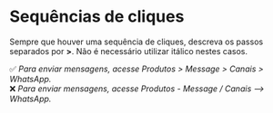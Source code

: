 # Sequências de cliques

Sempre que houver uma sequência de cliques, descreva os passos separados por **>**. Não é necessário utilizar itálico nestes casos.

✅ *Para enviar mensagens, acesse Produtos > Message > Canais > WhatsApp.* <br>
❌ *Para enviar mensagens, acesse Produtos - Message / Canais --> WhatsApp.*

